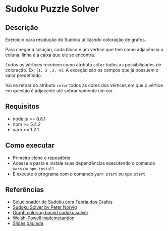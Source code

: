 Sudoku Puzzle Solver
====================

Descrição
---------

Exércicio para resolução do Sudoku utilizando coloração de grafos.

Para chegar a solução, cada bloco é um vértice que tem como adjacência a coluna, linha e a caixa que ele se encontra.

Todos os vértices recebem como atributo `color` todos as possibilidades de coloração. Ex: `[1, 2 ,3, 4]`. A exceção são os campos que já possuem o valor predefinido.

Vai se retirar do atributo `color` todos as cores dos vértices em que o vértice em questão é adjacente até sobrar somente um cor.

Requisitos
----------

* node.js >= 8.8.1
* npm >= 5.4.2
* yarn >= 1.2.1

Como executar
-------------

* Primeiro clone o repositório
* Acesse a pasta e instale suas dependências executando o comando `yarn` ou `npm install`
* E execute o programa com o comando `yarn start` ou `npm start`

Referências
-----------

* [Solucionador de Sudoku com Teoria dos Grafos](https://medium.com/@random.wicket/solucionador-de-sudoku-com-teoria-dos-grafos-b62a4fa9609b)
* [Sudoku Solver by Peter Norvig](https://medium.com/towards-data-science/peter-norvigs-sudoku-solver-25779bb349ce)
* [Graph coloring based sudoku solver](https://github.com/imphasing/sudoku)
* [Welsh-Powell implemetantion](https://github.com/rsk7/welsh-powell)
* [Slides paulada](http://paginas.unisul.br/max.pereira/Grafos%20Aula%2009.pdf)
